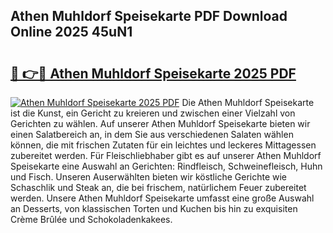 ## Athen Muhldorf Speisekarte PDF Download Online 2025 45uN1

# <h2><a href="http://gc7gszx.nevu.top/?p=Athen+Muhldorf+Speisekarte">🔗 👉🔴 Athen Muhldorf Speisekarte 2025 PDF</a></h2>

[![Athen Muhldorf Speisekarte 2025 PDF](https://i.imgur.com/dBaPXMq.png)](http://gc7gszx.nevu.top/?p=Athen+Muhldorf+Speisekarte)
Die Athen Muhldorf Speisekarte ist die Kunst, ein Gericht zu kreieren und zwischen einer Vielzahl von Gerichten zu wählen. Auf unserer Athen Muhldorf Speisekarte bieten wir einen Salatbereich an, in dem Sie aus verschiedenen Salaten wählen können, die mit frischen Zutaten für ein leichtes und leckeres Mittagessen zubereitet werden. Für Fleischliebhaber gibt es auf unserer Athen Muhldorf Speisekarte eine Auswahl an Gerichten: Rindfleisch, Schweinefleisch, Huhn und Fisch. Unseren Auserwählten bieten wir köstliche Gerichte wie Schaschlik und Steak an, die bei frischem, natürlichem Feuer zubereitet werden. Unsere Athen Muhldorf Speisekarte umfasst eine große Auswahl an Desserts, von klassischen Torten und Kuchen bis hin zu exquisiten Crème Brûlée und Schokoladenkakees.
